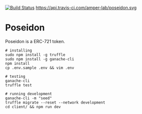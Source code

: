 [![Build Status](https://app.travis-ci.com/amper-lab/poseidon.svg)](https://app.travis-ci.com/github/amper-lab/poseidon)
https://api.travis-ci.com/amper-lab/poseidon.svg
# Poseidon

Poseidon is a ERC-721 token.

```
# installing
sudo npm install -g truffle
sudo npm install -g ganache-cli
npm install
cp .env.sample .env && vim .env

# testing
ganache-cli
truffle test

# running development
ganache-cli -m "seed"
truffle migrate --reset --network development
cd client/ && npm run dev
```
